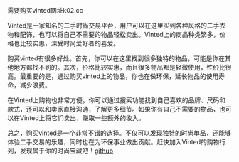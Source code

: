 需要购买vinted网址k02.cc

Vinted是一家知名的二手时尚交易平台，用户可以在这里买到各种风格的二手衣物和配饰，也可以将自己不需要的物品轻松卖出。Vinted上的商品种类繁多，价格也比较实惠，深受时尚爱好者的喜爱。

购买vinted有很多好处。首先，你可以在这里找到很多独特的物品，可能是你在其他地方都找不到的。其次，价格比较实惠，而且很多物品都是轻微使用，性价比很高。最重要的是，通过购买vinted上的物品，你也在做环保，延长物品的使用寿命，减少浪费。

在Vinted上购物也非常方便。你可以通过搜索功能找到自己喜欢的品牌、尺码和款式，还可以和卖家直接沟通，了解更多细节。如果你有自己不需要的物品，也可以在Vinted上将它们卖出，赚取一些额外的收入。

总之，购买vinted是一个非常不错的选择。不仅可以发现独特的时尚单品，还能够体验二手交易的乐趣，同时也在为环保事业做出贡献。赶快加入Vinted的购物行列，发现属于你的时尚宝藏吧！[github](https://github.com)